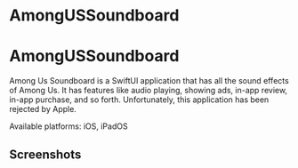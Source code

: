 # AmongUSSoundboard

# AmongUSSoundboard 
Among Us Soundboard is a SwiftUI application that has all the sound effects of Among Us. It has features like audio playing, showing ads, in-app review, in-app purchase, and so forth. Unfortunately, this application has been rejected by Apple.

Available platforms: iOS, iPadOS

## Screenshots
